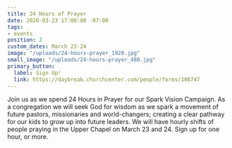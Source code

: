 ```yaml
---
title: 24 Hours of Prayer
date: 2020-03-23 17:00:00 -07:00
tags:
- events
position: 2
custom_dates: March 23-24
image: "/uploads/24-hours-prayer_1920.jpg"
small_image: "/uploads/24-hours-prayer_480.jpg"
primary_button:
  label: Sign Up!
  link: https://daybreak.churchcenter.com/people/forms/108747
---
```


Join us as we spend 24 Hours in Prayer for our Spark Vision Campaign. As a congregation we will seek God for wisdom as we spark a movement of future pastors, missionaries and world-changers; creating a clear pathway for our kids to grow up into future leaders. We will have hourly shifts of people praying in the Upper Chapel on March 23 and 24. Sign up for one hour, or more. 